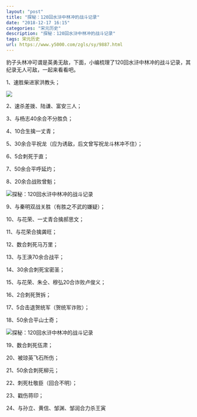 ```yaml
---
layout: "post"
title: "探秘：120回水浒中林冲的战斗记录"
date: "2018-12-17 16:15"
categories: "宋元历史"
description: "探秘：120回水浒中林冲的战斗记录"
tags: 宋元历史
url: https://www.y5000.com/zgls/sy/9887.html
---
```






豹子头林冲可谓是英勇无敌，下面，小编梳理了120回水浒中林冲的战斗记录，其纪录无人可敌，一起来看看吧。

1、速胜柴进家洪教头；

![](https://img.y5000.com/uploads/allimg/170110/100ZaZ1-0.jpg)

2、速杀差拨、陆谦、富安三人；

3、与杨志40余合不分胜负；

4、10合生擒一丈青；

5、30余合平祝龙（应为诱敌，后文曾写祝龙斗林冲不住）；

6、5合刺死于直；

7、50余合平呼延灼；

8、20余合战败曾魁；

![探秘：120回水浒中林冲的战斗记录](/uploads/allimg/170110/6-1F1101003594E.JPG)

9、与秦明双战关胜（有胜之不武的嫌疑）；

10、与花荣、一丈青合擒郝思文；

11、与花荣合擒龚旺；

12、数合刺死马万里；

13、与王涣70余合战平；

14、30余合刺死宝密圣；

15、与花荣、朱仝、穆弘20合诈败卢俊义；

16、2合刺死贺拆；

17、5合击退贺统军（贺统军诈败）；

18、50余合平山士奇；

![探秘：120回水浒中林冲的战斗记录](/uploads/allimg/170110/6-1F11010045S09.JPG)

19、数合刺死伍肃；

20、被琼英飞石所伤；

21、50余合刺死柳元；

22、刺死杜敬臣（回合不明）；

23、戳伤蒋印；

24、与孙立、黄信、邹渊、邹润合力杀王寅
